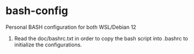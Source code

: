 # bash-config
Personal BASH configuration for both WSL/Debian 12
1) Read the doc/bashrc.txt in order to copy the bash script into .bashrc to initialize the configurations.
